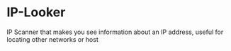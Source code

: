 # IP-Looker
IP Scanner that makes you see information about an IP address, useful for locating other networks or host

